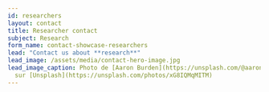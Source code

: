 ```yaml
---
id: researchers
layout: contact
title: Researcher contact
subject: Research
form_name: contact-showcase-researchers
lead: "Contact us about **research**"
lead_image: /assets/media/contact-hero-image.jpg
lead_image_caption: Photo de [Aaron Burden](https://unsplash.com/@aaronburden)
  sur [Unsplash](https://unsplash.com/photos/xG8IQMqMITM)
---
```

